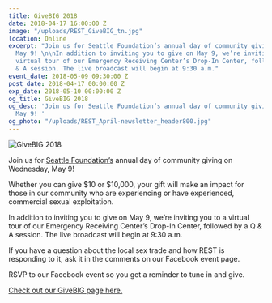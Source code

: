 ```yaml
---
title: GiveBIG 2018
date: 2018-04-17 16:00:00 Z
image: "/uploads/REST_GiveBIG_tn.jpg"
location: Online
excerpt: "Join us for Seattle Foundation’s annual day of community giving on Wednesday,
  May 9! \n\nIn addition to inviting you to give on May 9, we’re inviting you to a
  virtual tour of our Emergency Receiving Center’s Drop-In Center, followed by a Q
  & A session. The live broadcast will begin at 9:30 a.m."
event_date: 2018-05-09 09:30:00 Z
post_date: 2018-04-17 00:00:00 Z
exp_date: 2018-05-10 00:00:00 Z
og_title: GiveBIG 2018
og_desc: 'Join us for Seattle Foundation’s annual day of community giving on Wednesday,
  May 9! '
og_photo: "/uploads/REST_April-newsletter_header800.jpg"
---
```


![GiveBIG 2018](/uploads/REST_April-newsletter_header800.jpg)

Join us for [Seattle Foundation’s](https://www.seattlefoundation.org/) annual day of community giving on Wednesday, May 9! 

Whether you can give $10 or $10,000, your gift will make an impact for those in our community who are experiencing or have experienced, commercial sexual exploitation. 

In addition to inviting you to give on May 9, we’re inviting you to a virtual tour of our Emergency Receiving Center’s Drop-In Center, followed by a Q & A session. The live broadcast will begin at 9:30 a.m.

If you have a question about the local sex trade and how REST is responding to it, ask it in the comments on our Facebook event page. 

RSVP to our Facebook event so you get a reminder to tune in and give.

[Check out our GiveBIG page here.](http://bit.ly/2qtqP3z)